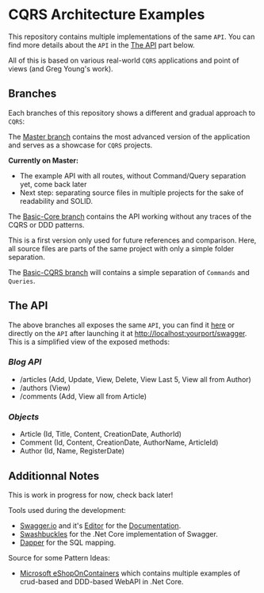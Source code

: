 # CQRS Architecture Examples

This repository contains multiple implementations of the same `API`. You can find more details about the `API` in the [The API](https://github.com/Adraca/CQRS-Architecture-Examples#blog-api) part below.

All of this is based on various real-world `CQRS` applications and point of views (and Greg Young's work).

## Branches

Each branches of this repository shows a different and gradual approach to `CQRS`:

The [Master branch](https://github.com/Adraca/CQRS-Architecture-Examples/tree/master) contains the most advanced version of the application and serves as a showcase for `CQRS` projects.

**Currently on Master:**

- The example API with all routes, without Command/Query separation yet, come back later
- Next step: separating source files in multiple projects for the sake of readability and SOLID.

The [Basic-Core branch](https://github.com/Adraca/CQRS-Architecture-Examples/tree/basic-core) contains the API working without any traces of the CQRS or DDD patterns.

This is a first version only used for future references and comparison. Here, all source files are parts of the same project with only a simple folder separation.

The [Basic-CQRS branch](https://github.com/Adraca/CQRS-Architecture-Examples/tree/basic-cqrs) will contains a simple separation of `Commands` and `Queries`.


## The API

The above branches all exposes the same `API`, you can find it [here](https://github.com/Adraca/CQRS-Architecture-Examples/blob/master/swagger.yaml) or directly on the `API` after launching it at [http://localhost:yourport/swagger](http://localhost:yourport/swagger). This is a simplified view of the exposed methods:

### _Blog API_

- /articles (Add, Update, View, Delete, View Last 5, View all from Author)
- /authors (View)
- /comments (Add, View all from Article)

### _Objects_

- Article (Id, Title, Content, CreationDate, AuthorId)
- Comment (Id, Content, CreationDate, AuthorName, ArticleId)
- Author (Id, Name, RegisterDate)

## Additionnal Notes

This is work in progress for now, check back later!

Tools used during the development:

- [Swagger.io](swagger.io) and it's [Editor](https://editor.swagger.io) for the [Documentation](https://github.com/Adraca/CQRS-Architecture-Examples/blob/master/swagger.yaml).
- [Swashbuckles](https://github.com/domaindrivendev/Swashbuckle.AspNetCore) for the .Net Core implementation of Swagger.
- [Dapper](https://github.com/StackExchange/Dapper) for the SQL mapping.

Source for some Pattern Ideas:

- [Microsoft eShopOnContainers](https://github.com/dotnet-architecture/eShopOnContainers) which contains multiple examples of crud-based and DDD-based WebAPI in .Net Core.
